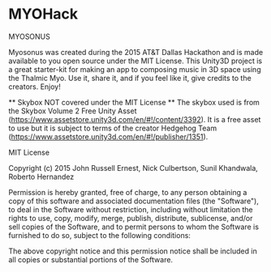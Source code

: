# MYOHack
MYOSONUS

Myosonus was created during the 2015 AT&T Dallas Hackathon and is made available to you open source under the MIT License. This Unity3D project is a great starter-kit for making an app to composing music in 3D space using the Thalmic Myo. Use it, share it, and if you feel like it, give credits to the creators. Enjoy!

** Skybox NOT covered under the MIT License **
The skybox used is from the Skybox Volume 2 Free Unity Asset (https://www.assetstore.unity3d.com/en/#!/content/3392). It is a free asset to use but it is subject to terms of the creator Hedgehog Team (https://www.assetstore.unity3d.com/en/#!/publisher/1351).

MIT License

Copyright (c) 2015 John Russell Ernest, Nick Culbertson, Sunil Khandwala, Roberto Hernandez

Permission is hereby granted, free of charge, to any person obtaining a copy of this software and associated documentation files (the "Software"), to deal in the Software without restriction, including without limitation the rights to use, copy, modify, merge, publish, distribute, sublicense, and/or sell copies of the Software, and to permit persons to whom the Software is furnished to do so, subject to the following conditions:

The above copyright notice and this permission notice shall be included in all copies or substantial portions of the Software.
